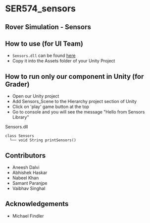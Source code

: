 # SER574_sensors

## Rover Simulation - Sensors

## How to use (for UI Team)
- `Sensors.dll` can be found [here](https://github.com/aneeshdalvi/SER574_sensors/tree/master/Assets/Scenes)
- Copy it into the Assets folder of your Unity Project 

## How to run only our component in Unity (for Grader)
- Open our Unity project
- Add Sensors_Scene to the Hierarchy project section of Unity
- Click on 'play' game button at the top
- Go to console and you will see the message "Hello from Sensors Library" 

Sensors.dll

```
class Sensors
  └── void String printSensors()
  ```
  
## Contributors
- Aneesh Dalvi
- Abhishek Haskar
- Nabeel Khan
- Samant Paranjpe
- Vaibhav Singhal

## Acknowledgements
- Michael Findler
